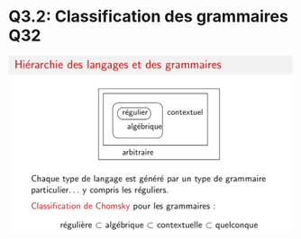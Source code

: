 Q3.2: Classification des grammaires Q32
=======================================

![classification_des_grammaires_01](../images/classification_des_grammaires_01.png)
